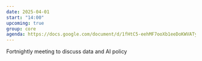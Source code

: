 ```yaml
---
date: 2025-04-01
start: "14:00"
upcoming: true
group: core
agenda: https://docs.google.com/document/d/1fHtC5-eehMF7ooXb1eeDoKWVATy8d-1r07FR0gD4yNA/edit?usp=sharing
--- 
```

Fortnightly meeting to discuss data and AI policy